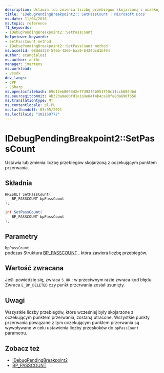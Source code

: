 ```yaml
---
description: Ustawia lub zmienia liczbę przebiegów skojarzoną z oczekującym punktem przerwania.
title: 'IDebugPendingBreakpoint2:: SetPassCount | Microsoft Docs'
ms.date: 11/04/2016
ms.topic: reference
f1_keywords:
- IDebugPendingBreakpoint2::SetPassCount
helpviewer_keywords:
- SetPassCount method
- IDebugPendingBreakpoint2::SetPassCount method
ms.assetid: 08ddd328-57eb-42e0-baa9-8424dcd1bf04
author: acangialosi
ms.author: anthc
manager: jmartens
ms.workload:
- vssdk
dev_langs:
- CPP
- CSharp
ms.openlocfilehash: 69d12eb069342e77d92f4b551750c11ccb684dbd
ms.sourcegitcommit: 4b323a8a8bfd1a1a9e84f4b4ca88fa8da690f656
ms.translationtype: MT
ms.contentlocale: pl-PL
ms.lasthandoff: 03/05/2021
ms.locfileid: "102169772"
---
```

# <a name="idebugpendingbreakpoint2setpasscount"></a>IDebugPendingBreakpoint2::SetPassCount
Ustawia lub zmienia liczbę przebiegów skojarzoną z oczekującym punktem przerwania.

## <a name="syntax"></a>Składnia

```cpp
HRESULT SetPassCount( 
   BP_PASSCOUNT bpPassCount
);
```

```csharp
int SetPassCount( 
   BP_PASSCOUNT bpPassCount
);
```

## <a name="parameters"></a>Parametry
`bpPassCount`\
podczas Struktura [BP_PASSCOUNT](../../../extensibility/debugger/reference/bp-passcount.md) , która zawiera liczbę przebiegów.

## <a name="return-value"></a>Wartość zwracana
 Jeśli powiedzie się, zwraca `S_OK` ; w przeciwnym razie zwraca kod błędu. Zwraca `E_BP_DELETED` czy punkt przerwania został usunięty.

## <a name="remarks"></a>Uwagi
 Wszystkie liczby przebiegów, które wcześniej były skojarzone z oczekującym punktem przerwania, zostaną utracone. Wszystkie punkty przerwania powiązane z tym oczekującym punktem przerwania są wywoływane w celu ustawienia liczby przeskoków do `bpPassCount` parametru.

## <a name="see-also"></a>Zobacz też
- [IDebugPendingBreakpoint2](../../../extensibility/debugger/reference/idebugpendingbreakpoint2.md)
- [BP_PASSCOUNT](../../../extensibility/debugger/reference/bp-passcount.md)
